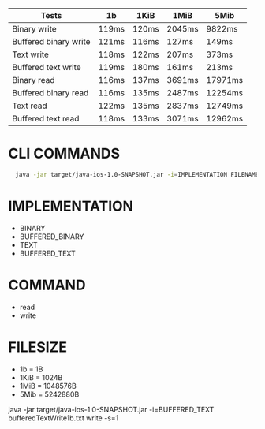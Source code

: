 | Tests                 | 1b    | 1KiB  | 1MiB   | 5Mib    |
|-----------------------|-------|-------|--------|---------|
| Binary write          | 119ms | 120ms | 2045ms | 9822ms  |
| Buffered binary write | 121ms | 116ms | 127ms  | 149ms   |
| Text write            | 118ms | 122ms | 207ms  | 373ms   |
| Buffered text write   | 119ms | 180ms | 161ms  | 213ms   |
| Binary read           | 116ms | 137ms | 3691ms | 17971ms |
| Buffered binary read  | 116ms | 135ms | 2487ms | 12254ms |
| Text read             | 122ms | 135ms | 2837ms | 12749ms |
| Buffered text read    | 118ms | 133ms | 3071ms | 12962ms |

# CLI COMMANDS

```bash
  java -jar target/java-ios-1.0-SNAPSHOT.jar -i=IMPLEMENTATION FILENAME COMMAND -s=FILESIZE
```

# IMPLEMENTATION

- BINARY
- BUFFERED_BINARY
- TEXT
- BUFFERED_TEXT

# COMMAND

- read
- write

# FILESIZE

- 1b = 1B
- 1KiB = 1024B
- 1MiB = 1048576B
- 5Mib = 5242880B

java -jar target/java-ios-1.0-SNAPSHOT.jar -i=BUFFERED_TEXT bufferedTextWrite1b.txt write -s=1
